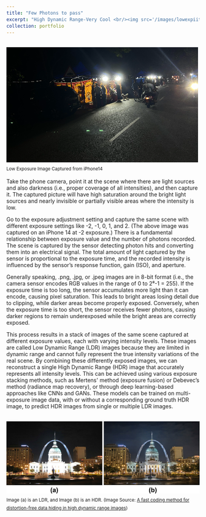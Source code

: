 ```yaml
---
title: "Few Photons to pass"
excerpt: "High Dynamic Range-Very Cool <br/><img src='/images/lowexpiitm-500x300.jpg'>"
collection: portfolio
---
```

<br/><img src='/images/lowexpiitm-500x300.jpg'><br/> 
<sub>Low Exposure Image Captured from iPhone14<sub/>

Take the phone camera, point it at the scene where there are light sources and also darkness (i.e., proper coverage of all intensities), and then capture it. The captured picture will have high saturation around the bright light sources and nearly invisible or partially visible areas where the intensity is low.

Go to the exposure adjustment setting and capture the same scene with different exposure settings like -2, -1, 0, 1, and 2. (The above image was captured on an iPhone 14 at -2 exposure.) There is a fundamental relationship between exposure value and the number of photons recorded. The scene is captured by the sensor detecting photon hits and converting them into an electrical signal. The total amount of light captured by the sensor is proportional to the exposure time, and the recorded intensity is influenced by the sensor’s response function, gain (ISO), and aperture.

Generally speaking, .png, .jpg, or .jpeg images are in 8-bit format (i.e., the camera sensor encodes RGB values in the range of 0 to 2⁸-1 = 255). If the exposure time is too long, the sensor accumulates more light than it can encode, causing pixel saturation. This leads to bright areas losing detail due to clipping, while darker areas become properly exposed. Conversely, when the exposure time is too short, the sensor receives fewer photons, causing darker regions to remain underexposed while the bright areas are correctly exposed.

This process results in a stack of images of the same scene captured at different exposure values, each with varying intensity levels. These images are called Low Dynamic Range (LDR) images because they are limited in dynamic range and cannot fully represent the true intensity variations of the real scene. By combining these differently exposed images, we can reconstruct a single High Dynamic Range (HDR) image that accurately represents all intensity levels. This can be achieved using various exposure stacking methods, such as Mertens' method (exposure fusion) or Debevec’s method (radiance map recovery), or through deep learning-based approaches like CNNs and GANs. These models can be trained on multi-exposure image data, with or without a corresponding ground truth HDR image, to predict HDR images from single or multiple LDR images.

<br/>
<img src="/images/ldrhdr.png" alt="LDR and HDR Image Comparison">
<br/>
<sub>Image (a) is an LDR, and Image (b) is an HDR. (Image Source: <a href="https://doi.org/10.1007/s11554-019-00855-0" target="_blank">A fast coding method for distortion-free data hiding in high dynamic range images</a>)</sub>

